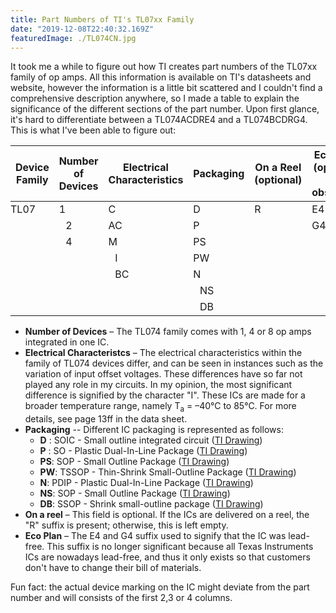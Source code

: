 ```yaml
---
title: Part Numbers of TI's TL07xx Family 
date: "2019-12-08T22:40:32.169Z"
featuredImage: ./TL074CN.jpg
---
```



It took me a while to figure out how TI creates part numbers of the TL07xx family of op amps. All this information is available on TI's datasheets and website, however the information is a little bit scattered and I couldn't find a comprehensive description anywhere, so I made a table to explain the significance of the different sections of the part number. Upon first glance, it's hard to differentiate between a TL074ACDRE4 and a TL074BCDRG4. This is what I've been able to figure out: 

<table>
    <thead>
        <tr>
            <th>Device Family</th>
            <th>Number of Devices</th>
            <th>Electrical Characteristics</th>
		     <th>Packaging</th>
	         <th>On a Reel (optional)</th>
	        <th>Eco Plan (optional and obsolete)</th>
        </tr>
    </thead>
    <tbody>
        <tr>
            <td style="padding-left: 0;"  valign="top" rowspan=7>TL07</td>
            <td >1</td>
            <td>C</td>
            <td>D</td>
            <td  valign="top" rowspan=7>R</td>      
		     <td>E4</td>
        </tr>
        <tr>
			<td style="padding-left: 1.16667rem;">2</td>        
            <td>AC</td>
		     <td>P</td>
	         <td valign="top" rowspan=6>G4</td>           
        </tr>
        <tr>
            <td style="padding-left: 1.16667rem;" valign="top" rowspan=5>4</td>
            <td>M</td>
            <td>PS</td>        
        </tr>
        <tr>
            <td style="padding-left: 1.16667rem;">I</td>
            <td>PW</td>   
        </tr>
         <tr>
            <td style="padding-left: 1.16667rem;" valign="top" rowspan=3>BC</td>
            <td>N</td>   
        </tr>
        <tr>
            <td style="padding-left: 1.16667rem;">NS</td>   
        </tr>
     <tr>
            <td style="padding-left: 1.16667rem;">DB</td>   
        </tr>    
    </tbody>
</table>

 - **Number of Devices** – The TL074 family comes with 1, 4 or 8 op amps integrated in one IC. 
 - **Electrical Characteristcs** – The electrical characteristics within the family of TL074 devices differ, and can be seen in instances such as the variation of input offset voltages. These differences have so far not played any role in my circuits. In my opinion, the most significant difference is signified by the character "I". These ICs are made for a broader temperature range, namely T<sub>a</sub> = –40°C to 85°C. For more details, see page 13ff in the data sheet. 
 - **Packaging** -- Different IC packaging is represented as follows:
	 - **D** :  SOIC - Small outline integrated circuit ([TI Drawing](https://www.ti.com/lit/ml/mpds177g/mpds177g.pdf))
	 - **P** : SO -  Plastic Dual-In-Line Package ([TI Drawing](https://www.ti.com/lit/ml/mpdi001b/mpdi001b.pdf))
	 - **PS**: SOP - Small Outline Package ([TI Drawing](https://www.ti.com/lit/ml/msop001a/msop001a.pdf))
	 - **PW**: TSSOP - Thin-Shrink Small-Outline Package ([TI Drawing](https://www.ti.com/lit/ml/mpds360/mpds360.pdf))
	 - **N**: PDIP - Plastic Dual-In-Line Package ([TI Drawing](https://www.ti.com/lit/ml/mpdi002c/mpdi002c.pdf))
	 - **NS**: SOP - Small Outline Package ([TI Drawing](https://www.ti.com/lit/ml/msop002a/msop002a.pdf))
	 - **DB**: SSOP - Shrink small-outline package ([TI Drawing](https://www.ti.com/lit/ml/msso002e/msso002e.pdf))
- **On a reel** – This field is optional. If the ICs are delivered on a reel, the "R" suffix is present; otherwise, this is left empty. 
- **Eco Plan** – The E4 and G4 suffix used to signify that the IC was lead-free. This suffix is no longer significant because all Texas Instruments ICs are nowadays lead-free, and thus it only exists so that customers don't have to change their bill of materials. 

Fun fact: the actual device marking on the IC might deviate from the part number and will consists of the first 2,3 or 4 columns. 

 


